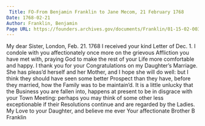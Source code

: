 ```yaml
---
 Title: FO-From Benjamin Franklin to Jane Mecom, 21 February 1768
Date: 1768-02-21
Author: Franklin, Benjamin
Page URL: https://founders.archives.gov/documents/Franklin/01-15-02-0034
---
```


My dear Sister,
London, Feb. 21. 1768
I received your kind Letter of Dec. 1. I condole with you affectionately once more on the grievous Affliction you have met with, praying God to make the rest of your Life more comfortable and happy.
I thank you for your Congratulations on my Daughter’s Marriage. She has pleas’d herself and her Mother, and I hope she will do well: but I think they should have seen some better Prospect than they have, before they married, how the Family was to be maintain’d.
It is a little unlucky that the Business you are fallen into, happens at present to be in disgrace with your Town Meeting: perhaps you may think of some other less exceptionable if their Resolutions continue and are regarded by the Ladies. My Love to your Daughter,  and believe me ever Your affectionate Brother
B Franklin


